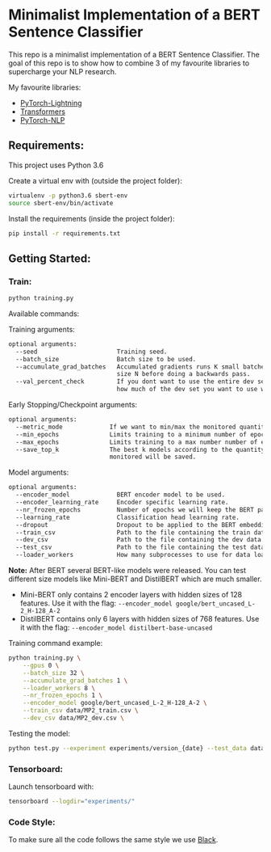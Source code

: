 # Minimalist Implementation of a BERT Sentence Classifier

This repo is a minimalist implementation of a BERT Sentence Classifier.
The goal of this repo is to show how to combine 3 of my favourite libraries to supercharge your NLP research.

My favourite libraries:
- [PyTorch-Lightning](https://pytorch-lightning.readthedocs.io/en/latest/)
- [Transformers](https://huggingface.co/transformers/index.html)
- [PyTorch-NLP](https://pytorchnlp.readthedocs.io/en/latest/index.html)


## Requirements:

This project uses Python 3.6

Create a virtual env with (outside the project folder):

```bash
virtualenv -p python3.6 sbert-env
source sbert-env/bin/activate
```

Install the requirements (inside the project folder):
```bash
pip install -r requirements.txt
```

## Getting Started:

### Train:
```bash
python training.py
```

Available commands:

Training arguments:
```bash
optional arguments:
  --seed                      Training seed.
  --batch_size                Batch size to be used.
  --accumulate_grad_batches   Accumulated gradients runs K small batches of \
                              size N before doing a backwards pass.
  --val_percent_check         If you dont want to use the entire dev set, set \
                              how much of the dev set you want to use with this flag.      
```

Early Stopping/Checkpoint arguments:
```bash
optional arguments:
  --metric_mode             If we want to min/max the monitored quantity.
  --min_epochs              Limits training to a minimum number of epochs
  --max_epochs              Limits training to a max number number of epochs
  --save_top_k              The best k models according to the quantity \
                            monitored will be saved.
```

Model arguments:

```bash
optional arguments:
  --encoder_model             BERT encoder model to be used.
  --encoder_learning_rate     Encoder specific learning rate.
  --nr_frozen_epochs          Number of epochs we will keep the BERT parameters frozen.
  --learning_rate             Classification head learning rate.
  --dropout                   Dropout to be applied to the BERT embeddings.
  --train_csv                 Path to the file containing the train data.
  --dev_csv                   Path to the file containing the dev data.
  --test_csv                  Path to the file containing the test data.
  --loader_workers            How many subprocesses to use for data loading.
```

**Note:**
After BERT several BERT-like models were released. You can test different size models like Mini-BERT and DistilBERT which are much smaller.
- Mini-BERT only contains 2 encoder layers with hidden sizes of 128 features. Use it with the flag: `--encoder_model google/bert_uncased_L-2_H-128_A-2`
- DistilBERT contains only 6 layers with hidden sizes of 768 features. Use it with the flag: `--encoder_model distilbert-base-uncased`

Training command example:
```bash
python training.py \
    --gpus 0 \
    --batch_size 32 \
    --accumulate_grad_batches 1 \
    --loader_workers 8 \
    --nr_frozen_epochs 1 \
    --encoder_model google/bert_uncased_L-2_H-128_A-2 \
    --train_csv data/MP2_train.csv \
    --dev_csv data/MP2_dev.csv \
```

Testing the model:
```bash
python test.py --experiment experiments/version_{date} --test_data data/MP2_dev.csv
```

### Tensorboard:

Launch tensorboard with:
```bash
tensorboard --logdir="experiments/"
```

### Code Style:
To make sure all the code follows the same style we use [Black](https://github.com/psf/black).
